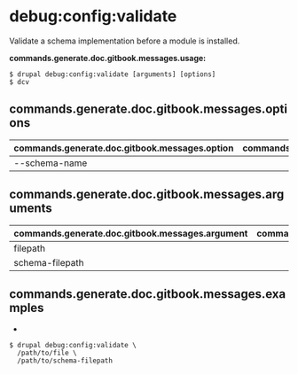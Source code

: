 # debug:config:validate
Validate a schema implementation before a module is installed.

**commands.generate.doc.gitbook.messages.usage:**
```
$ drupal debug:config:validate [arguments] [options]
$ dcv  
```

## commands.generate.doc.gitbook.messages.options
commands.generate.doc.gitbook.messages.option | commands.generate.doc.gitbook.messages.details
-------|-------------
--schema-name | 

## commands.generate.doc.gitbook.messages.arguments
commands.generate.doc.gitbook.messages.argument | commands.generate.doc.gitbook.messages.details
---------|-------------
filepath | 
schema-filepath | 

## commands.generate.doc.gitbook.messages.examples
* 
```
$ drupal debug:config:validate \
  /path/to/file \
  /path/to/schema-filepath

```
